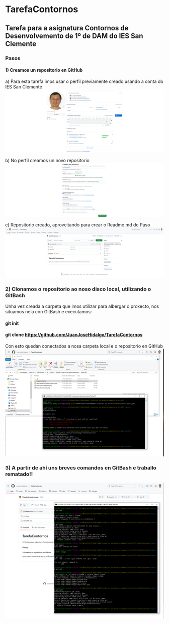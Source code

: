 # TarefaContornos
## Tarefa para a asignatura Contornos de Desenvolvemento de 1º de DAM do IES San Clemente

### Pasos 

#### 1) Creamos un repositorio en GitHub

a) Para esta tarefa imos usar o perfil previamente creado usando a conta do IES San Clemente
![perfil de GitHub](./images/Perfil.png)

b) No perfil creamos un novo repositorio 
![novo repositorio](./images/NewRepo.png)

c) Repositorio creado, aproveitando para crear o Readme.md de Paso
![novo repositorio](./images/RepoCreado.png)

### 2) Clonamos o repositorio ao noso disco local, utilizando o GitBash
Unha vez creada a carpeta que imos utilizar para albergar o proxecto, nos situamos nela con GitBash
e executamos: 
#### git init
#### git clone https://github.com/JuanJoseHidalgo/TarefaContornos

Con esto quedan conectados a nosa carpeta local e o repositorio en GitHub
![clonado do repositorio](./images/Clonado.PNG)

### 3) A partir de ahí uns breves comandos en GitBash e traballo rematado!!
![Comandos](./images/Comandos.PNG)